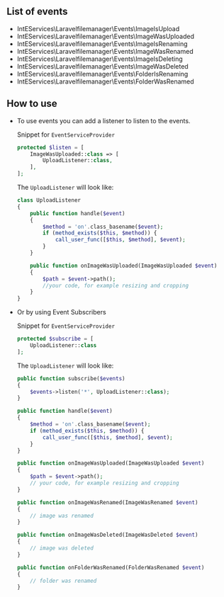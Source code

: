 ## List of events
 * IntEServices\Laravelfilemanager\Events\ImageIsUpload
 * IntEServices\Laravelfilemanager\Events\ImageWasUploaded
 * IntEServices\Laravelfilemanager\Events\ImageIsRenaming
 * IntEServices\Laravelfilemanager\Events\ImageWasRenamed
 * IntEServices\Laravelfilemanager\Events\ImageIsDeleting
 * IntEServices\Laravelfilemanager\Events\ImageWasDeleted
 * IntEServices\Laravelfilemanager\Events\FolderIsRenaming
 * IntEServices\Laravelfilemanager\Events\FolderWasRenamed

## How to use
 * To use events you can add a listener to listen to the events.

    Snippet for `EventServiceProvider`
    
    ```php
    protected $listen = [
        ImageWasUploaded::class => [
            UploadListener::class,
        ],
    ];
    ```
    
    The `UploadListener` will look like:
    
    ```php
    class UploadListener
    {
        public function handle($event)
        {
            $method = 'on'.class_basename($event);
            if (method_exists($this, $method)) {
                call_user_func([$this, $method], $event);
            }
        }
    
        public function onImageWasUploaded(ImageWasUploaded $event)
        {
            $path = $event->path();
            //your code, for example resizing and cropping
        }
    }
    ```

 * Or by using Event Subscribers

    Snippet for `EventServiceProvider`
    
    ```php
    protected $subscribe = [
        UploadListener::class
    ];
    ```
    
    The `UploadListener` will look like:
    
    ```php
    public function subscribe($events)
    {
        $events->listen('*', UploadListener::class);
    }
    
    public function handle($event)
    {
        $method = 'on'.class_basename($event);
        if (method_exists($this, $method)) {
            call_user_func([$this, $method], $event);
        }
    }
    
    public function onImageWasUploaded(ImageWasUploaded $event)
    {
        $path = $event->path();
        // your code, for example resizing and cropping
    }
    
    public function onImageWasRenamed(ImageWasRenamed $event)
    {
        // image was renamed
    }
    
    public function onImageWasDeleted(ImageWasDeleted $event)
    {
        // image was deleted
    }
    
    public function onFolderWasRenamed(FolderWasRenamed $event)
    {
        // folder was renamed
    }
    ```
